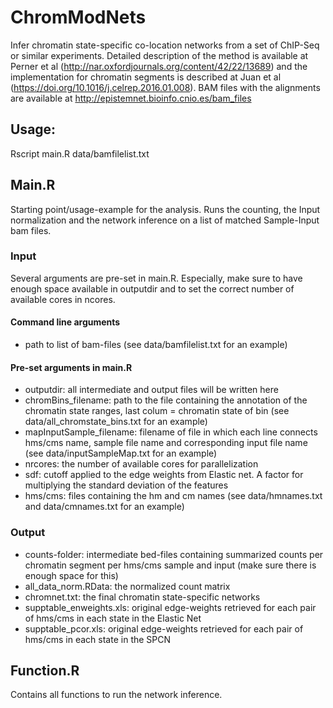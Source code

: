 # ChromModNets
Infer chromatin state-specific co-location networks from a set of ChIP-Seq or similar experiments. Detailed description of the method is available at Perner et al (http://nar.oxfordjournals.org/content/42/22/13689) and the implementation for chromatin segments is described at Juan et al (https://doi.org/10.1016/j.celrep.2016.01.008). BAM files with the alignments are available at http://epistemnet.bioinfo.cnio.es/bam_files

## Usage:
Rscript main.R data/bamfilelist.txt
## Main.R
Starting point/usage-example for the analysis. Runs the counting, the Input normalization and the network inference on a list of matched Sample-Input bam files.

### Input
Several arguments are pre-set in main.R. Especially, make sure to have enough space available in outputdir and to set the correct number of available cores in ncores.

#### Command line arguments 
- path to list of bam-files (see data/bamfilelist.txt for an example)

#### Pre-set arguments in main.R
- outputdir: all intermediate and output files will be written here
- chromBins_filename: path to the file containing the annotation of the chromatin state ranges, last colum = chromatin state of bin (see data/all_chromstate_bins.txt for an example)
- mapInputSample_filename: filename of file in which each line connects hms/cms name, sample file name and corresponding input file name (see data/inputSampleMap.txt for an example)
- nrcores: the number of available cores for parallelization
- sdf: cutoff applied to the edge weights from Elastic net. A factor for multiplying the standard deviation of the features
- hms/cms: files containing the hm and cm names (see data/hmnames.txt and data/cmnames.txt for an example)

### Output
- counts-folder: intermediate bed-files containing summarized counts per chromatin segment per hms/cms sample and input (make sure there is enough space for this)
- all_data_norm.RData: the normalized count matrix
- chromnet.txt: the final chromatin state-specific networks
- supptable_enweights.xls: original edge-weights retrieved for each pair of hms/cms in each state in the Elastic Net
- supptable_pcor.xls: original edge-weights retrieved for each pair of hms/cms in each state in the SPCN

## Function.R
Contains all functions to run the network inference.
